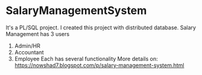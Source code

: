 # SalaryManagementSystem
 
It's a PL/SQL project. I created this project with distributed database.
Salary Management has 3 users
1. Admin/HR
2. Accountant
3. Employee
Each has several functionality
More details on: https://nowshad7.blogspot.com/p/salary-management-system.html

